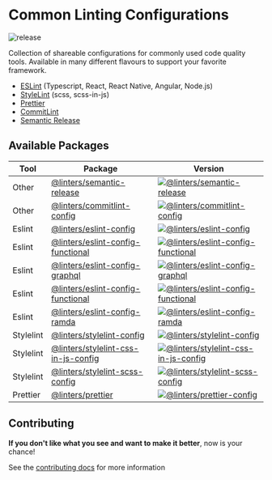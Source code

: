 # Common Linting Configurations

![release](https://github.com/developer239/linters/workflows/release/badge.svg)

Collection of shareable configurations for commonly used code quality tools. Available in many different flavours to support your favorite framework.

- [ESLint](https://github.com/eslint/eslint) (Typescript, React, React Native, Angular, Node.js)
- [StyleLint](https://github.com/stylelint/stylelint) (scss, scss-in-js)
- [Prettier](https://github.com/prettier/prettier)
- [CommitLint](https://github.com/conventional-changelog/commitlint) 
- [Semantic Release](https://github.com/semantic-release/github)

## Available Packages

| Tool       | Package                                                                                 | Version                                                           | 
| ---------- | --------------------------------------------------------------------------------------- | ------------------------------------------------------------------
| Other      | [@linters/semantic-release](packages/semantic-release/semantic-release)                 | [![@linters/semantic-release][sr-badge]][sr-npm]                  | 
| Other      | [@linters/commitlint-config](packages/commitlint/commitlint-config)                     | [![@linters/commitlint-config][cl-badge]][cl-npm]                 | 
| Eslint     | [@linters/eslint-config](packages/eslint/eslint-config)                                 | [![@linters/eslint-config][es-badge]][es-npm]                     | 
| Eslint     | [@linters/eslint-config-functional](packages/eslint/eslint-config-functional)           | [![@linters/eslint-config-functional][esfc-badge]][esfc-npm]      | 
| Eslint     | [@linters/eslint-config-graphql](packages/eslint/eslint-config-graphql)                 | [![@linters/eslint-config-graphql][esgql-badge]][esgql-npm]       | 
| Eslint     | [@linters/eslint-config-functional](packages/eslint/eslint-config-jest)                 | [![@linters/eslint-config-functional][esjest-badge]][esjest-npm]  | 
| Eslint     | [@linters/eslint-config-ramda](packages/eslint/eslint-config-ramda)                     | [![@linters/eslint-config-ramda][esrm-badge]][esrm-npm]           | 
| Stylelint  | [@linters/stylelint-config](packages/stylelint/stylelint-config)                        | [![@linters/stylelint-config][sl-badge]][sl-npm]                  | 
| Stylelint  | [@linters/stylelint-css-in-js-config](packages/stylelint/stylelint-css-in-js-config)    | [![@linters/stylelint-css-in-js-config][sljs-badge]][sljs-npm]    | 
| Stylelint  | [@linters/stylelint-scss-config](packages/stylelint/stylelint-scss-config)              | [![@linters/stylelint-scss-config][slscss-badge]][slscss-npm]     | 
| Prettier   | [@linters/prettier](packages/prettier/prettier-config)                                  | [![@linters/prettier-config][pr-badge]][pr-npm]                   | 

## Contributing
**If you don't like what you see and want to make it better**, now is your chance!

See the [contributing docs](/CONTRIBUTING.md) for more information

[sr-badge]: https://badge.fury.io/js/%40linters%2Fsemantic-release.svg
[sr-npm]: https://badge.fury.io/js/%40linters%2Fsemantic-release

[cl-badge]: https://badge.fury.io/js/%40linters%2Fcommitlint-config.svg
[cl-npm]: https://badge.fury.io/js/%40linters%2Fcommitlint-config

[es-badge]: https://badge.fury.io/js/%40linters%2Feslint-config.svg
[es-npm]: https://badge.fury.io/js/%40linters%2Feslint-config

[esfc-badge]: https://badge.fury.io/js/%40linters%2Feslint-config-functional.svg
[esfc-npm]: https://badge.fury.io/js/%40linters%2Feslint-config-functional

[esgql-badge]: https://badge.fury.io/js/%40linters%2Feslint-config-graphql.svg
[esgql-npm]: https://badge.fury.io/js/%40linters%2Feslint-config-graphql

[esjest-badge]: https://badge.fury.io/js/%40linters%2Feslint-config-jest.svg
[esjest-npm]: https://badge.fury.io/js/%40linters%2Feslint-config-jest

[esrm-badge]: https://badge.fury.io/js/%40linters%2Feslint-config-ramda.svg
[esrm-npm]: https://badge.fury.io/js/%40linters%2Feslint-config-ramda

[sl-badge]: https://badge.fury.io/js/%40linters%2Feslint-config.svg
[sl-npm]: https://badge.fury.io/js/%40linters%2Feslint-config

[sljs-badge]: https://badge.fury.io/js/%40linters%2Fstylelint-css-in-js-config.svg
[sljs-npm]: https://badge.fury.io/js/%40linters%2Fstylelint-css-in-js-config

[slscss-badge]: https://badge.fury.io/js/%40linters%2Fstylelint-scss-config.svg
[slscss-npm]: https://badge.fury.io/js/%40linters%2Fstylelint-scss-config

[pr-badge]: https://badge.fury.io/js/%40linters%2Feslint-config.svg
[pr-npm]: https://badge.fury.io/js/%40linters%2Feslint-config

